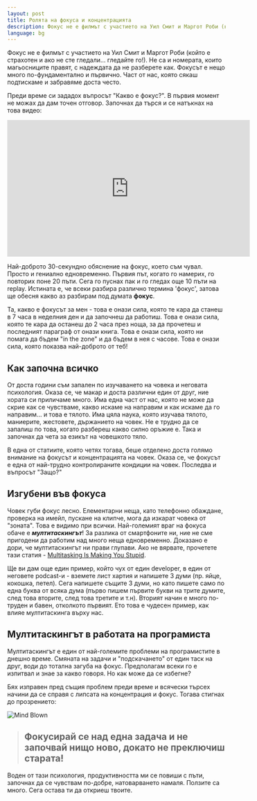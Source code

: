 ```yaml
---
layout: post
title: Ролята на фокуса и концентрацията
description: Фокус не е филмът с участието на Уил Смит и Маргот Роби (който е страхотен и ако не сте гледали... гледайте го!). Той е нещо много по-фундаментално и първично.
language: bg
---
```


Фокус не е филмът с участието на Уил Смит и Маргот Роби (който е страхотен и ако не сте гледали... гледайте го!). Не са и номерата, които магьосниците правят, с надеждата да не разберете как. Фокусът е нещо много по-фундаментално и първично. Част от нас, която сякаш подтискаме и забравяме доста често.

Преди време си зададох въпросът "Какво е фокус?". В първия момент не можах да дам точен отговор. Започнах да търся и се натъкнах на това видео:

<iframe width="560" height="315" src="https://www.youtube.com/embed/S6G7NeIRfnk" frameborder="0" allowfullscreen></iframe>

Най-доброто 30-секундно обяснение на фокус, което съм чувал. Просто и гениално едновременно. Първия път, когато го намерих, го повторих поне 20 пъти. Сега го пуснах пак и го гледах още 10 пъти на replay. Истината е, че всеки разбира различно термина 'фокус', затова ще обесня какво аз разбирам под думата **фокус**.

Та, какво е фокусът за мен - това е онази сила, която те кара да станеш в 7 часа в неделния ден и да започнеш да работиш. Това е онази сила, която те кара да останеш до 2 часа през ноща, за да прочетеш и последният параграф от онази книга. Това е онази сила, която ни помага да бъдем "in the zone" и да бъдем в нея с часове. Това е онази сила, която показва най-доброто от теб!

## Как започна всичко

От доста години съм запален по изучаването на човека и неговата психология. Оказа се, че макар и доста различни един от друг, ние хората си приличаме много. Има една част от нас, която не може да скрие как се чувстваме, какво искаме на направим и как искаме да го направим... и това е тялото. Има цяла наука, която изучава тялото, маниерите, жестовете, държанието на човек. Не е трудно да се запалиш по това, когато разбереш какво силно оръжие е. Така и започнах да чета за езикът на човешкото тяло.

В една от статиите, която четях тогава, беше отделено доста голямо внимание на фокусът и концентрацията на човек. Оказа се, че фокусът е една от най-трудно контролираните кондиции на човек. Последва и въпросът "Защо?"

## Изгубени във фокуса

Човек губи фокус лесно. Елементарни неща, като телефонно обаждане, проверка на имейл, пускане на клипче, мога да изкарат човека от "зоната". Това е видимо при всички. Най-големият враг на фокуса обаче е **_мултитаскингът_**! За разлика от смартфоните ни, ние не сме пригодени да работим над много неща едновременно. Доказано е дори, че мултитаскингът ни прави глупави. Ако не вярвате, прочетете тази статия - [Multitasking Is Making You Stupid](http://www.inc.com/jessica-stillman/multitasking-is-making-you-stupid.html).

Ще ви дам още един пример, който чух от един developer, в един от неговете podcast-и - вземете лист хартия и напишете 3 думи (пр. яйце, кокошка, петел). Сега напишете същите 3 думи, но като пишете само по една буква от всяка дума (първо пишем първите букви на трите думите, след това вторите, след това третите и т.н). Вторият начин е много по-труден и бавен, отколкото първият. Ето това е чудесен пример, как влияе мултитаскинга върху нас.

## Мултитаскингът в работата на програмиста

Мултитаскингът е един от най-големите проблеми на програмистите в днешно време. Смяната на задачи и "подскачането" от един таск на друг, води до тотална загуба на фокус. Предполагам всеки го е изпитвал и знае за какво говоря. Но как може да се избегне?

Бях изправен пред същия проблем преди време и всячески търсех начини да се справя с липсата на концентрация и фокус. Тогава стигнах до прозрението:

![Mind Blown](http://www.reactiongifs.com/r/2013/10/tim-and-eric-mind-blown.gif)

> ## Фокусирай се над една задача и не започвай нищо ново, докато не преключиш старата!


Воден от тази психология, продуктивността ми се повиши с пъти, започнах да се чувствам по-добре, натоварването намаля. Ползите са много. Сега остава ти да откриеш твоите.
